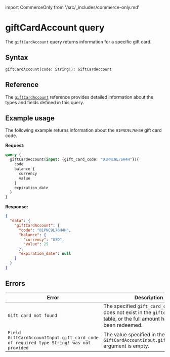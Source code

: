 import CommerceOnly from '/src/_includes/commerce-only.md'

<CommerceOnly />

# giftCardAccount query

The `giftCardAccount` query returns information for a specific gift card.

## Syntax

 `giftCardAccount(code: String!): GiftCardAccount`

## Reference

The [`giftCardAccount`](https://developer.adobe.com/commerce/webapi/graphql-api/index.html#query-giftCardAccount) reference provides detailed information about the types and fields defined in this query.

## Example usage

The following example returns information about the `01PNC9L76H4H` gift card code.

**Request:**

```graphql
query {
  giftCardAccount(input: {gift_card_code: "01PNC9L76H4H"}){
    code
    balance {
      currency
      value
    }
    expiration_date
  }
}
```

**Response:**

```json
{
  "data": {
    "giftCardAccount": {
      "code": "01PNC9L76H4H",
      "balance": {
        "currency": "USD",
        "value": 25
      },
      "expiration_date": null
    }
  }
}
```

## Errors

Error | Description
--- | ---
`Gift card not found` | The specified `gift_card_code` value does not exist in the `giftcardaccount` table, or the full amount has already been redeemed.
`Field GiftCardAccountInput.gift_card_code of required type String! was not provided` | The value specified in the `GiftCardAccountInput.gift_card_code` argument is empty.
